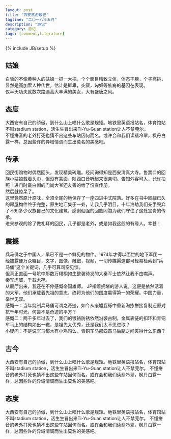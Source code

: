 ```yaml
---
layout: post
title: "西安旅游散记"
tagline: "二〇一八年五月"
description: "游记"
category: 游记
tags: [comment,literature]
---
```

{% include JB/setup %}

##  姑娘

  白皙的不像黄种人的姑娘一抓一大把，个个面目精致立体，体态丰腴，个子高挑，显然是高加索人种传世，估计是鲜卑，突厥，匈奴等族裔的基因在表现。  
  仅半天功夫就数次路遇高大丰满的美女，大有盛唐之风。  
  
##  态度

  大西安有自己的骄傲，到什么山上唱什么歌是规矩。地铁里英语报站名，体育馆站不叫stadium station，活生生冒出来Ti-Yu-Guan station让人不禁莞尔。  
  不懂拼音的老外打死也猜不出这些车站因何而名。或许会和我们读翡冷翠，枫丹白露一样，总因些许的异域情调而生出莫名的美感吧。  

##  传承

  回民街购物时偶然回头，发现精美砖雕。经问询得知是西安清真大寺。售票口的回族小姑娘戴着头巾，但没有蒙面，陕西口音听起来很亲切。告知外客可入，允许拍照！进门时戴白帽的门岗大爷还友善的给了份宣传册。  
  然后就惊呆了。  
  这里竟然原汁原味，全须全尾的地保存了一座四进中式院落。好多在书中觊觎已久的房屋构件终于完整，原生地汇集于一处，让我几乎泪目。十年浩劫我们亲手毁弃了不知多少汉族自己的文化建筑，感谢倔强的回族同胞为我们守住了这处宝贵的传承。  
  进来参观的除了做礼拜的回民，几乎都是老外，或是如我这般的有缘人。幸甚！  
  

##  震撼

  兵马俑之于中国人，早已不是一个鲜见的物件。1974年才得以面世的地下军团一经披露便万众瞩目，文字，图像，雕塑，视频，一切传媒渠道都可轻易检索到“兵马俑”这个关键词，几乎可算司空见惯。  
  但真正直面一号坑中那数万栩栩如生整装待发的大秦军士依然让我不由噤声。  
  秦军虎威，千载尤存。  
  从展厅出来，我还在不停感慨帝国雄师。 JP指着拥堵的游人说，这便是依然活着的大军，他们承载着先祖的意志，终将为他们的国度赢得第一的荣耀。中国力量，举世无双。  
  感慨一：当年烧制兵马俑可谓之奇迹，如今从废墟瓦砾中重新淘拣拼接复制还原对抗千年时光，何尝不是奇迹的平方？  
  感慨二：两千多年过去了，我们的镀铬防锈依然沿袭古制，金属表链的扣环和青铜车马上的结构如出一辙，是祖先太优秀，还是我们太不思进取？  
  小疑问：不是说军马都木有小鸡鸡么，青铜车马那四匹马后腿之间夹得什么东西？  

##  古今

  大西安有自己的骄傲，到什么山上唱什么歌是规矩。地铁里英语报站名，体育馆站不叫stadium station，活生生冒出来Ti-Yu-Guan station让人不禁莞尔。
  不懂拼音的老外打死也猜不出这些车站因何而名。或许会和我们读翡冷翠，枫丹白露一样，总因些许的异域情调而生出莫名的美感吧。  

##  态度

  大西安有自己的骄傲，到什么山上唱什么歌是规矩。地铁里英语报站名，体育馆站不叫stadium station，活生生冒出来Ti-Yu-Guan station让人不禁莞尔。
  不懂拼音的老外打死也猜不出这些车站因何而名。或许会和我们读翡冷翠，枫丹白露一样，总因些许的异域情调而生出莫名的美感吧。  

  
  
  
  
  

  